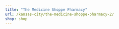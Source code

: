 ```yaml
---
title: "The Medicine Shoppe Pharmacy"
url: /kansas-city/the-medicine-shoppe-pharmacy-2/
shop: shop
---
```

